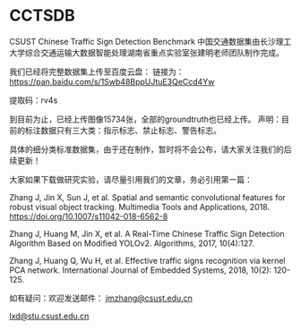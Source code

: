 # CCTSDB
CSUST Chinese Traffic Sign Detection Benchmark
中国交通数据集由长沙理工大学综合交通运输大数据智能处理湖南省重点实验室张建明老师团队制作完成。

我们已经将完整数据集上传至百度云盘：
链接为：https://pan.baidu.com/s/1Swb48BppUJtuE3QeCcd4Yw 

提取码：rv4s 


到目前为止，已经上传图像15734张，全部的groundtruth也已经上传。
声明：目前的标注数据只有三大类：指示标志、禁止标志、警告标志。

具体的细分类标准数据集，由于还在制作，暂时将不会公布，请大家关注我们的后续更新！

大家如果下载做研究实验，请尽量引用我们的文章，务必引用第一篇：

Zhang J, Jin X, Sun J, et al. Spatial and semantic convolutional features for robust visual object tracking. Multimedia Tools and Applications, 2018. https://doi.org/10.1007/s11042-018-6562-8

Zhang J, Huang M, Jin X, et al. A Real-Time Chinese Traffic Sign Detection Algorithm Based on Modified YOLOv2. Algorithms, 2017, 10(4):127.

Zhang J, Huang Q, Wu H, et al. Effective traffic signs recognition via kernel PCA network. International Journal of Embedded Systems, 2018, 10(2): 120-125.

如有疑问：欢迎发送邮件：
jmzhang@csust.edu.cn

lxd@stu.csust.edu.cn
